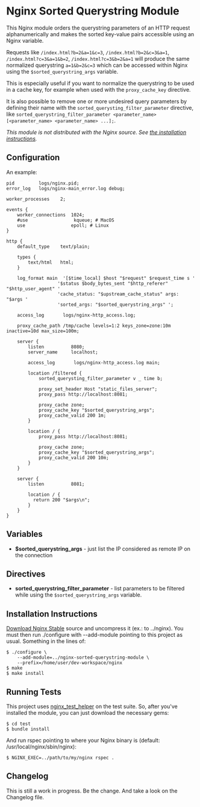 Nginx Sorted Querystring Module
===============================

This Nginx module orders the querystring parameters of an HTTP request alphanumerically and makes the sorted key-value pairs accessible using an Nginx variable.

Requests like `/index.html?b=2&a=1&c=3`, `/index.html?b=2&c=3&a=1`, `/index.html?c=3&a=1&b=2`, `/index.html?c=3&b=2&a=1` will produce the same normalized querystring `a=1&b=2&c=3` which can be accessed within Nginx using the `$sorted_querystring_args` variable.

This is especially useful if you want to normalize the querystring to be used in a cache key, for example when used with the `proxy_cache_key` directive.

It is also possible to remove one or more undesired query parameters by defining their name with the `sorted_querysting_filter_parameter` directive, like `sorted_querystring_filter_parameter <parameter_name> [<parameter_name> <parameter_name> ...];`.

_This module is not distributed with the Nginx source. See [the installation instructions](#installation)._


Configuration
-------------

An example:

```
pid         logs/nginx.pid;
error_log   logs/nginx-main_error.log debug;

worker_processes    2;

events {
    worker_connections  1024;
    #use                 kqueue; # MacOS
    use                 epoll; # Linux
}

http {
    default_type    text/plain;

    types {
        text/html   html;
    }

    log_format main  '[$time_local] $host "$request" $request_time s '
                   '$status $body_bytes_sent "$http_referer" "$http_user_agent" '
                   'cache_status: "$upstream_cache_status" args: "$args '
                   'sorted_args: "$sorted_querystring_args" ';

    access_log       logs/nginx-http_access.log;

    proxy_cache_path /tmp/cache levels=1:2 keys_zone=zone:10m inactive=10d max_size=100m;

    server {
        listen          8080;
        server_name     localhost;

        access_log       logs/nginx-http_access.log main;

        location /filtered {
            sorted_querysting_filter_parameter v _ time b;

            proxy_set_header Host "static_files_server";
            proxy_pass http://localhost:8081;

            proxy_cache zone;
            proxy_cache_key "$sorted_querystring_args";
            proxy_cache_valid 200 1m;
        }

        location / {
            proxy_pass http://localhost:8081;

            proxy_cache zone;
            proxy_cache_key "$sorted_querystring_args";
            proxy_cache_valid 200 10m;
        }
    }

    server {
        listen          8081;

        location / {
          return 200 "$args\n";
        }
    }
}
```

Variables
---------

* **$sorted_querystring_args** - just list the IP considered as remote IP on the connection


Directives
----------

* **sorted_querystring_filter_parameter** - list parameters to be filtered while using the `$sorted_querystring_args` variable.


<a id="installation"></a>Installation Instructions
--------------------------------------------------

[Download Nginx Stable](http://nginx.org/en/download.html) source and uncompress it (ex.: to ../nginx). You must then run ./configure with --add-module pointing to this project as usual. Something in the lines of:

    $ ./configure \
        --add-module=../nginx-sorted-querystring-module \
        --prefix=/home/user/dev-workspace/nginx
    $ make
    $ make install


Running Tests
-------------

This project uses [nginx_test_helper](https://github.com/wandenberg/nginx_test_helper) on the test suite. So, after you've installed the module, you can just download the necessary gems:

    $ cd test
    $ bundle install

And run rspec pointing to where your Nginx binary is (default: /usr/local/nginx/sbin/nginx):

    $ NGINX_EXEC=../path/to/my/nginx rspec .


Changelog
---------

This is still a work in progress. Be the change. And take a look on the Changelog file.
